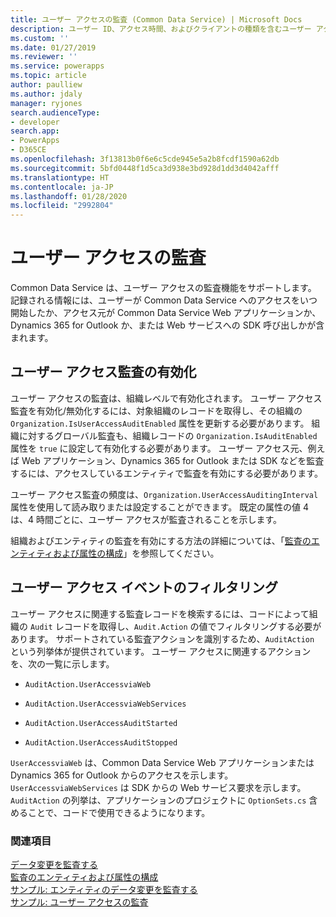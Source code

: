 ```yaml
---
title: ユーザー アクセスの監査 (Common Data Service) | Microsoft Docs
description: ユーザー ID、アクセス時間、およびクライアントの種類を含むユーザー アクセスの監査機能のサポート。
ms.custom: ''
ms.date: 01/27/2019
ms.reviewer: ''
ms.service: powerapps
ms.topic: article
author: paulliew
ms.author: jdaly
manager: ryjones
search.audienceType:
- developer
search.app:
- PowerApps
- D365CE
ms.openlocfilehash: 3f13813b0f6e6c5cde945e5a2b8fcdf1590a62db
ms.sourcegitcommit: 5bfd0448f1d5ca3d938e3bd928d1dd3d4042afff
ms.translationtype: HT
ms.contentlocale: ja-JP
ms.lasthandoff: 01/28/2020
ms.locfileid: "2992804"
---
```

# <a name="audit-user-access"></a>ユーザー アクセスの監査

Common Data Service は、ユーザー アクセスの監査機能をサポートします。 記録される情報には、ユーザーが Common Data Service へのアクセスをいつ開始したか、アクセス元が Common Data Service Web アプリケーションか、Dynamics 365 for Outlook か、または Web サービスへの SDK 呼び出しかが含まれます。  
  
## <a name="enable-user-access-auditing"></a>ユーザー アクセス監査の有効化  
 ユーザー アクセスの監査は、組織レベルで有効化されます。 ユーザー アクセス監査を有効化/無効化するには、対象組織のレコードを取得し、その組織の `Organization.IsUserAccessAuditEnabled` 属性を更新する必要があります。 組織に対するグローバル監査も、組織レコードの `Organization.IsAuditEnabled` 属性を `true` に設定して有効化する必要があります。 ユーザー アクセス元、例えば Web アプリケーション、Dynamics 365 for Outlook または SDK などを監査するには、アクセスしているエンティティで監査を有効にする必要があります。  
  
 ユーザー アクセス監査の頻度は、`Organization.UserAccessAuditingInterval` 属性を使用して読み取りまたは設定することができます。 既定の属性の値 4 は、4 時間ごとに、ユーザー アクセスが監査されることを示します。  
  
 組織およびエンティティの監査を有効にする方法の詳細については、「[監査のエンティティおよび属性の構成](configure-entities-attributes-auditing.md)」を参照してください。  
  
## <a name="filter-on-user-access-events"></a>ユーザー アクセス イベントのフィルタリング  
 ユーザー アクセスに関連する監査レコードを検索するには、コードによって組織の `Audit` レコードを取得し、`Audit.Action` の値でフィルタリングする必要があります。 サポートされている監査アクションを識別するため、`AuditAction` という列挙体が提供されています。 ユーザー アクセスに関連するアクションを、次の一覧に示します。  
  
-   `AuditAction.UserAccessviaWeb`  
  
-   `AuditAction.UserAccessviaWebServices`  
  
-   `AuditAction.UserAccessAuditStarted`  
  
-   `AuditAction.UserAccessAuditStopped`  
  
 `UserAccessviaWeb` は、Common Data Service Web アプリケーションまたは Dynamics 365 for Outlook からのアクセスを示します。 `UserAccessviaWebServices` は SDK からの Web サービス要求を示します。 `AuditAction` の列挙は、アプリケーションのプロジェクトに `OptionSets.cs` 含めることで、コードで使用できるようになります。  
  
### <a name="see-also"></a>関連項目  
 [データ変更を監査する](/powerapps/developer/common-data-service/auditing-overview)   
 [監査のエンティティおよび属性の構成](/powerapps/developer/common-data-service/configure-entities-attributes-auditing)     
 [サンプル: エンティティのデータ変更を監査する](/powerapps/developer/common-data-service/org-service/samples/audit-entity-data-changes)   
 [サンプル: ユーザー アクセスの監査](/powerapps/developer/common-data-service/org-service/samples/audit-user-access)
